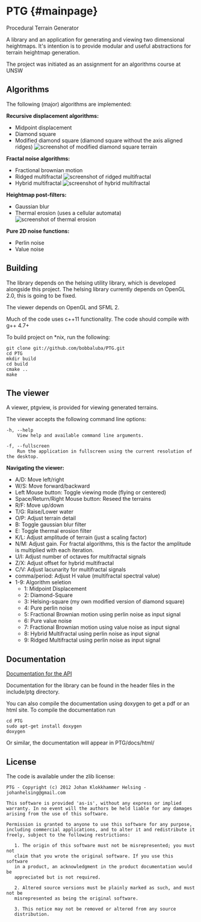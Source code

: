 PTG                                    {#mainpage}
===

Procedural Terrain Generator

A library and an application for generating and viewing two dimensional heightmaps.
It's intention is to provide modular and useful abstractions for terrain heightmap generation.

The project was initiated as an assignment for an algorithms course at UNSW

Algorithms
----------

The following (major) algorithms are implemented:

**Recursive displacement algorithms:**
* Midpoint displacement
* Diamond square
* Modified diamond square (diamond square without the axis aligned ridges)
  ![screenshot of modified diamond square terrain](http://bobbaluba.github.com/PTG/screenshots/diamondsquare.png)

**Fractal noise algorithms:**
* Fractional brownian motion
* Ridged multifractal
  ![screenshot of ridged multifractal](http://bobbaluba.github.com/PTG/screenshots/ridgedmultifractal.png)
* Hybrid multifractal
  ![screenshot of hybrid multifractal](http://bobbaluba.github.com/PTG/screenshots/hybridmultifractal.png)

**Heightmap post-filters:**
* Gaussian blur
* Thermal erosion (uses a cellular automata)
  ![screenshot of thermal erosion](http://bobbaluba.github.com/PTG/screenshots/hybridmultifractaleroded.png)

**Pure 2D noise functions:**
* Perlin noise
* Value noise

Building
--------

The library depends on the helsing utility library, which is developed alongside this project.
The helsing library currently depends on OpenGL 2.0, this is going to be fixed.

The viewer depends on OpenGL and SFML 2.

Much of the code uses c++11 functionality. The code should compile with g++ 4.7+

To build project on *nix, run the following:

    git clone git://github.com/bobbaluba/PTG.git
    cd PTG
    mkdir build
    cd build
    cmake ..
    make

The viewer
----------------

A viewer, ptgview, is provided for viewing generated terrains.

The viewer accepts the following command line options:

    -h, --help
        View help and available command line arguments.
    
    -f, --fullscreen
        Run the application in fullscreen using the current resolution of the desktop.

**Navigating the viewer:**

* A/D: Move left/right
* W/S: Move forward/backward
* Left Mouse button: Toggle viewing mode (flying or centered)
* Space/Return/Right Mouse button: Reseed the terrains
* R/F: Move up/down
* T/G: Raise/Lower water
* O/P: Adjust terrain detail
* B: Toggle gaussian blur filter
* E: Toggle thermal erosion filter
* K/L: Adjust amplitude of terrain (just a scaling factor)
* N/M: Adjust gain. For fractal algorithms, this is the factor the amplitude is multiplied with each iteration.
* U/I: Adjust number of octaves for multifractal signals
* Z/X: Adjust offset for hybrid multifractal
* C/V: Adjust lacunarity for multifractal signals
* comma/period: Adjust H value (multifractal spectral value)
* 1-9: Algorithm seletion
    * 1: Midpoint Displacement
    * 2: Diamond-Square
    * 3: Helsing-square (my own modified version of diamond square)
    * 4: Pure perlin noise
    * 5: Fractional Brownian motion using perlin noise as input signal
    * 6: Pure value noise
    * 7: Fractional Brownian motion using value noise as input signal
    * 8: Hybrid Multifractal using perlin noise as input signal
    * 9: Ridged Multifractal using perlin noise as input signal

Documentation
-------------

[Documentation for the API](http://bobbaluba.github.com/PTG/docs/html)

Documentation for the library can be found in the header files in the include/ptg
directory.

You can also compile the documentation using doxygen to get a pdf or an html site.
To compile the documentation run

    cd PTG
    sudo apt-get install doxygen
    doxygen

Or similar, the documentation will appear in PTG/docs/html/

License
-------

The code is available under the zlib license:
    
    PTG - Copyright (c) 2012 Johan Klokkhammer Helsing - johanhelsing@gmail.com
    
    This software is provided 'as-is', without any express or implied
    warranty. In no event will the authors be held liable for any damages
    arising from the use of this software.
    
    Permission is granted to anyone to use this software for any purpose,
    including commercial applications, and to alter it and redistribute it
    freely, subject to the following restrictions:
    
       1. The origin of this software must not be misrepresented; you must not
       claim that you wrote the original software. If you use this software
       in a product, an acknowledgment in the product documentation would be
       appreciated but is not required.

       2. Altered source versions must be plainly marked as such, and must not be
       misrepresented as being the original software.
    
       3. This notice may not be removed or altered from any source
       distribution.
